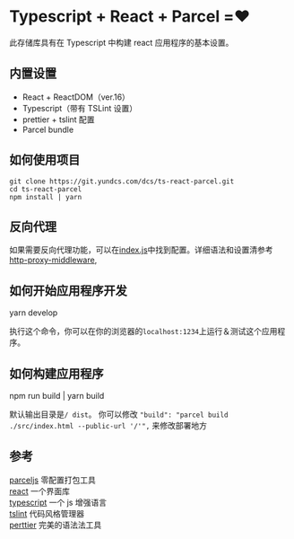 # Typescript + React + Parcel =❤️

此存储库具有在 Typescript 中构建 react 应用程序的基本设置。

## 内置设置

* React + ReactDOM（ver.16）
* Typescript（带有 TSLint 设置）
* prettier + tslint 配置
* Parcel bundle

## 如何使用项目

```
git clone https://git.yundcs.com/dcs/ts-react-parcel.git
cd ts-react-parcel
npm install | yarn
```

## 反向代理
如果需要反向代理功能，可以在[index.js](./index.js)中找到配置。详细语法和设置清参考 [http-proxy-middleware](https://github.com/chimurai/http-proxy-middleware),

## 如何开始应用程序开发

yarn develop

执行这个命令，你可以在你的浏览器的`localhost:1234`上运行＆测试这个应用程序。

## 如何构建应用程序

npm run build | yarn build

默认输出目录是`/ dist`。 你可以修改
`"build": "parcel build ./src/index.html --public-url '/'",`
来修改部署地方

## 参考

[parceljs](https://parceljs.org/getting_started.html) 零配置打包工具  
[react](https://reactjs.org/) 一个界面库  
[typescript](https://www.typescriptlang.org/) 一个 js 增强语言  
[tslint](https://palantir.github.io/tslint/) 代码风格管理器  
[perttier](https://prettier.io/) 完美的语法法工具
